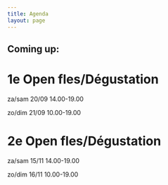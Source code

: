```yaml
---
title: Agenda 
layout: page
---
```



Coming up:
----------

1e Open fles/Dégustation
========================
za/sam 20/09 14.00-19.00

zo/dim 21/09 10.00-19.00

2e Open fles/Dégustation
========================
za/sam 15/11 14.00-19.00

zo/dim 16/11 10.00-19.00


